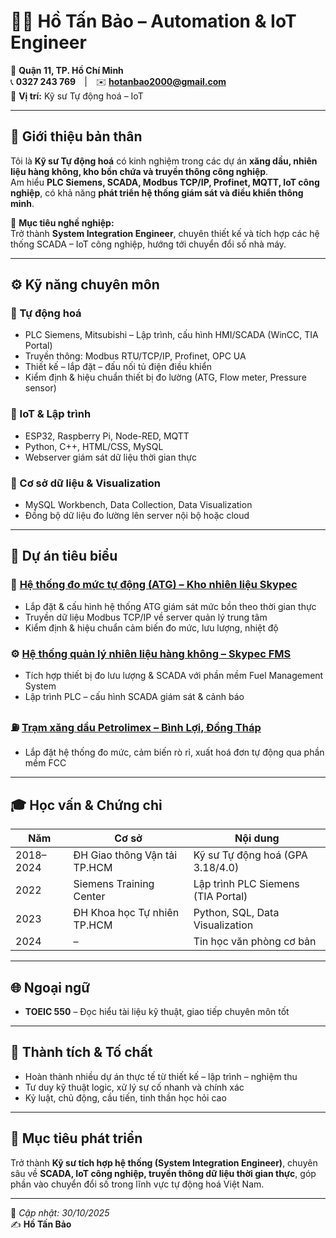 # 🧑‍🔧 Hồ Tấn Bảo – Automation & IoT Engineer

📍 **Quận 11, TP. Hồ Chí Minh**  
📞 **0327 243 769** | ✉️ **hotanbao2000@gmail.com**  
🎯 **Vị trí:** Kỹ sư Tự động hoá – IoT  

---

## 🌟 Giới thiệu bản thân

Tôi là **Kỹ sư Tự động hoá** có kinh nghiệm trong các dự án **xăng dầu, nhiên liệu hàng không, kho bồn chứa và truyền thông công nghiệp**.  
Am hiểu **PLC Siemens, SCADA, Modbus TCP/IP, Profinet, MQTT, IoT công nghiệp**, có khả năng **phát triển hệ thống giám sát và điều khiển thông minh**.

🎯 **Mục tiêu nghề nghiệp:**  
Trở thành **System Integration Engineer**, chuyên thiết kế và tích hợp các hệ thống SCADA – IoT công nghiệp, hướng tới chuyển đổi số nhà máy.

---

## ⚙️ Kỹ năng chuyên môn

### 🔹 Tự động hoá
- PLC Siemens, Mitsubishi – Lập trình, cấu hình HMI/SCADA (WinCC, TIA Portal)  
- Truyền thông: Modbus RTU/TCP/IP, Profinet, OPC UA  
- Thiết kế – lắp đặt – đấu nối tủ điện điều khiển  
- Kiểm định & hiệu chuẩn thiết bị đo lường (ATG, Flow meter, Pressure sensor)

### 🔹 IoT & Lập trình
- ESP32, Raspberry Pi, Node-RED, MQTT  
- Python, C++, HTML/CSS, MySQL  
- Webserver giám sát dữ liệu thời gian thực  

### 🔹 Cơ sở dữ liệu & Visualization
- MySQL Workbench, Data Collection, Data Visualization  
- Đồng bộ dữ liệu đo lường lên server nội bộ hoặc cloud  

---

## 🧪 Dự án tiêu biểu

### 🚀 [Hệ thống đo mức tự động (ATG) – Kho nhiên liệu Skypec](projects/atg-system.md)
- Lắp đặt & cấu hình hệ thống ATG giám sát mức bồn theo thời gian thực  
- Truyền dữ liệu Modbus TCP/IP về server quản lý trung tâm  
- Kiểm định & hiệu chuẩn cảm biến đo mức, lưu lượng, nhiệt độ  

### ⚙️ [Hệ thống quản lý nhiên liệu hàng không – Skypec FMS](projects/skypec-fuel.md)
- Tích hợp thiết bị đo lưu lượng & SCADA với phần mềm Fuel Management System  
- Lập trình PLC – cấu hình SCADA giám sát & cảnh báo  

### ⛽ [Trạm xăng dầu Petrolimex – Bình Lợi, Đồng Tháp](projects/petrolimex-retail.md)
- Lắp đặt hệ thống đo mức, cảm biến rò rỉ, xuất hoá đơn tự động qua phần mềm FCC  

---

## 🎓 Học vấn & Chứng chỉ

| Năm | Cơ sở | Nội dung |
|------|-------|----------|
| 2018–2024 | ĐH Giao thông Vận tải TP.HCM | Kỹ sư Tự động hoá (GPA 3.18/4.0) |
| 2022 | Siemens Training Center | Lập trình PLC Siemens (TIA Portal) |
| 2023 | ĐH Khoa học Tự nhiên TP.HCM | Python, SQL, Data Visualization |
| 2024 | – | Tin học văn phòng cơ bản |

---

## 🌐 Ngoại ngữ
- **TOEIC 550** – Đọc hiểu tài liệu kỹ thuật, giao tiếp chuyên môn tốt  

---

## 💼 Thành tích & Tố chất
- Hoàn thành nhiều dự án thực tế từ thiết kế – lập trình – nghiệm thu  
- Tư duy kỹ thuật logic, xử lý sự cố nhanh và chính xác  
- Kỷ luật, chủ động, cầu tiến, tinh thần học hỏi cao  

---

## 🚀 Mục tiêu phát triển
Trở thành **Kỹ sư tích hợp hệ thống (System Integration Engineer)**, chuyên sâu về **SCADA, IoT công nghiệp, truyền thông dữ liệu thời gian thực**, góp phần vào chuyển đổi số trong lĩnh vực tự động hoá Việt Nam.

---

📅 *Cập nhật: 30/10/2025*  
✍️ **Hồ Tấn Bảo**
